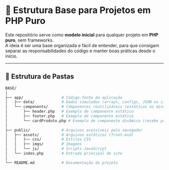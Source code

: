# 📂 Estrutura Base para Projetos em PHP Puro

Este repositório serve como **modelo inicial** para qualquer projeto em **PHP puro**, sem frameworks.  
A ideia é ser uma base organizada e fácil de entender, para que consigam separar as responsabilidades do código e manter boas práticas desde o início.

---

## 🚀 Estrutura de Pastas

```bash
BASE/
│
├── app/                 # Código-fonte da aplicação
│   ├── data/            # Dados simulados (arrays, configs, JSON ou simulação de banco)
│   └── components/      # Componentes reutilizáveis (estáticos ou dinâmicos)
│       ├── header.php   # Exemplo de componente estático
│       ├── footer.php   # Exemplo de componente estático
│       └── cardProduto.php # Exemplo de componente dinâmico (recebe props/variáveis)
│
├── public/              # Arquivos acessíveis pelo navegador
│   ├── assets/          # Arquivos estáticos (front-end)
│   │   ├── css/         # Estilos CSS
│   │   ├── imgs/        # Imagens
│   │   └── js/          # Scripts JavaScript
│   └── index.php        # Entrada principal do site
│
└── README.md            # Documentação do projeto
